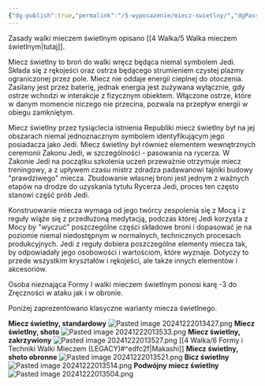 ```yaml
---
{"dg-publish":true,"permalink":"/5-wyposazenie/miecz-swietlny/","dgPassFrontmatter":true}
---
```


Zasady walki mieczem świetlnym opisano [[4 Walka/5 Walka mieczem świetlnym\|tutaj]].

Miecz świetlny to broń do walki wręcz będąca niemal symbolem Jedi. Składa się z rękojeści oraz ostrza będącego strumieniem czystej plazmy ograniczonej przez pole. Miecz nie oddaje energii cieplnej do otoczenia. Zasilany jest przez baterię, jednak energia jest zużywana wyłącznie, gdy ostrze wchodzi w interakcje z fizycznym obiektem. Włączone ostrze, które w danym momencie niczego nie przecina, pozwala na przepływ energii w obiegu zamkniętym.

Miecz świetlny przez tysiąclecia istnienia Republiki miecz świetlny był na jej obszarach niemal jednoznacznym symbolem identyfikującym jego posiadacza jako Jedi. Miecz świetlny był również elementem wewnętrznych ceremonii Zakonu Jedi, w szczególności - pasowania na rycerza. W Zakonie Jedi na początku szkolenia uczeń przeważnie otrzymuje miecz treningowy, a z upływem czasu mistrz zdradza padawanowi tajniki budowy "prawdziwego" miecza. Zbudowanie własnej broni jest jednym z ważnych etapów na drodze do uzyskania tytułu Rycerza Jedi, proces ten często stanowi część prób Jedi.

Konstruowanie miecza wymaga od jego twórcy zespolenia się z Mocą i z reguły wiąże się z przedłużoną medytacją, podczas której Jedi korzysta z Mocy by "wyczuć" poszczególne części składowe broni i dopasować je na poziomie niemal niedostępnym w normalnych, technicznych procesach produkcyjnych. Jedi z reguły dobiera poszczególne elementy miecza tak, by odpowiadały jego osobowości i wartościom, które wyznaje. Dotyczy to przede wszystkim kryształów i rękojeści, ale także innych elementów i akcesoriów.

Osoba nieznająca Formy I walki mieczem świetlnym ponosi karę -3 do Zręczności w ataku jak i w obronie.

Poniżej zaprezentowano klasyczne warianty miecza świetlnego.

**Miecz świetlny, standardowy**
![Pasted image 20241222013427.png](/img/user/6%20Obrazy/Pasted%20image%2020241222013427.png)
**Miecz świetlny, shoto**
![Pasted image 20241222013533.png](/img/user/6%20Obrazy/Pasted%20image%2020241222013533.png)
**Miecz świetlny, zakrzywiony**
![Pasted image 20241222013527.png](/img/user/6%20Obrazy/Pasted%20image%2020241222013527.png)
[[4 Walka/6 Formy i Techniki Walki Mieczem (LEGACY)#^edfc2f\|Makashi]]
**Miecz świetlny, shoto obronne**
![Pasted image 20241222013521.png](/img/user/6%20Obrazy/Pasted%20image%2020241222013521.png)
**Bicz świetlny**
![Pasted image 20241222013514.png](/img/user/6%20Obrazy/Pasted%20image%2020241222013514.png)
**Podwójny miecz świetlny**
![Pasted image 20241222013504.png](/img/user/6%20Obrazy/Pasted%20image%2020241222013504.png)